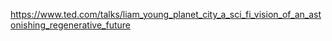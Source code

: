 https://www.ted.com/talks/liam_young_planet_city_a_sci_fi_vision_of_an_astonishing_regenerative_future
